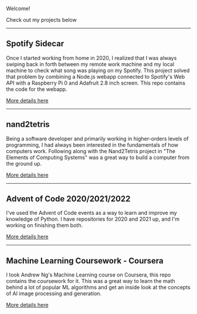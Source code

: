 Welcome!

Check out my projects below

* * *

## Spotify Sidecar

Once I started working from home in 2020, I realized that I was always swiping back in forth between my remote work machine and my local machine to check what song was playing on my Spotify. This project solved that problem by combining a Node.js webapp connected to Spotify's Web API with a Raspberry Pi 0 and Adafruit 2.8 inch screen. This repo contains the code for the webapp.

[More details here](./spotify-sidecar.html)

* * *

## nand2tetris

Being a software developer and primarily working in higher-orders levels of programming, I had always been interested in the fundamentals of how computers work. Following along with the Nand2Tetris project in "The Elements of Computing Systems" was a great way to build a computer from the ground up.

[More details here](./nand2tetris.html)

* * *

## Advent of Code 2020/2021/2022

I've used the Advent of Code events as a way to learn and improve my knowledge of Python. I have repositories for 2020 and 2021 up, and I'm working on finishing them both.

[More details here](./aoc.html)

* * *

## Machine Learning Coursework - Coursera

I took Andrew Ng's Machine Learning course on Coursera, this repo contains the coursework for it. This was a great way to learn the math behind a lot of popular ML algorithms and get an inside look at the concepts of AI image processing and generation.

[More details here](./machine-learning.html)
